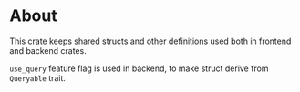 
# About
This crate keeps shared structs and other definitions used both in frontend and
backend crates.

`use_query` feature flag is used in backend, to make struct derive from 
`Queryable` trait.